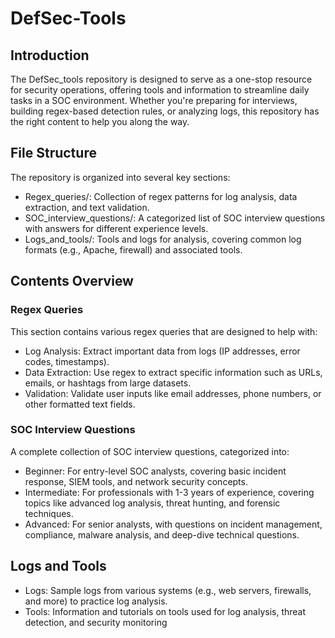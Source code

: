 # DefSec-Tools


## Introduction

The DefSec_tools repository is designed to serve as a one-stop resource for security operations, offering tools and information to streamline daily tasks in a SOC environment. Whether you're preparing for interviews, building regex-based detection rules, or analyzing logs, this repository has the right content to help you along the way.

## File Structure

The repository is organized into several key sections:

* Regex_queries/: Collection of regex patterns for log analysis, data extraction, and text validation.
* SOC_interview_questions/: A categorized list of SOC interview questions with answers for different experience levels.
* Logs_and_tools/: Tools and logs for analysis, covering common log formats (e.g., Apache, firewall) and associated tools.


## Contents Overview
### Regex Queries
This section contains various regex queries that are designed to help with:

* Log Analysis: Extract important data from logs (IP addresses, error codes, timestamps).
* Data Extraction: Use regex to extract specific information such as URLs, emails, or hashtags from large datasets.
* Validation: Validate user inputs like email addresses, phone numbers, or other formatted text fields.


### SOC Interview Questions

A complete collection of SOC interview questions, categorized into:

* Beginner: For entry-level SOC analysts, covering basic incident response, SIEM tools, and network security concepts.
* Intermediate: For professionals with 1-3 years of experience, covering topics like advanced log analysis, threat hunting, and forensic techniques.
* Advanced: For senior analysts, with questions on incident management, compliance, malware analysis, and deep-dive technical questions.


## Logs and Tools

* Logs: Sample logs from various systems (e.g., web servers, firewalls, and more) to practice log analysis.
* Tools: Information and tutorials on tools used for log analysis, threat detection, and security monitoring



